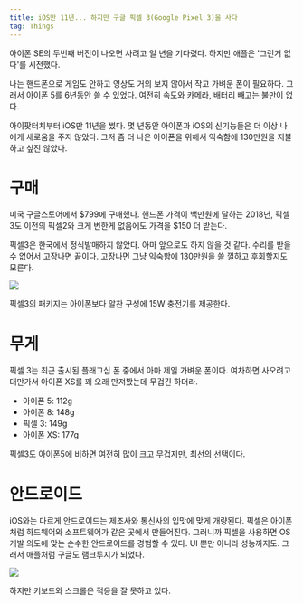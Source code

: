 ```yaml
---
title: iOS만 11년... 하지만 구글 픽셀 3(Google Pixel 3)을 사다
tag: Things
---
```


아이폰 SE의 두번째 버전이 나오면 사려고 일 년을 기다렸다. 하지만 애플은 '그런거 없다'를 시전했다.

나는 핸드폰으로 게임도 안하고 영상도 거의 보지 않아서 작고 가벼운 폰이 필요하다. 그래서 아이폰 5를 6년동안 쓸 수 있었다. 여전히 속도와 카메라, 배터리 빼고는 불만이 없다.

아이팟터치부터 iOS만 11년을 썼다. 몇 년동안 아이폰과 iOS의 신기능들은 더 이상 나에게 새로움을 주지 않았다. 그저 좀 더 나은 아이폰을 위해서 익숙함에 130만원을 지불하고 싶진 않았다.


# 구매

미국 구글스토어에서 $799에 구매했다. 핸드폰 가격이 백만원에 달하는 2018년, 픽셀3도 이전의 픽셀2와 크게 변한게 없음에도 가격을 $150 더 받는다.

픽셀3은 한국에서 정식발매하지 않았다. 아마 앞으로도 하지 않을 것 같다. 수리를 받을 수 없어서 고장나면 끝이다. 고장나면 그냥 익숙함에 130만원을 쓸 껄하고 후회할지도 모른다.

![](2018-10-28-22-20-06.png)

픽셀3의 패키지는 아이폰보다 알찬 구성에 15W 충전기를 제공한다.

# 무게

픽셀 3는 최근 출시된 플래그십 폰 중에서 아마 제일 가벼운 폰이다. 여차하면 사오려고 대만가서 아이폰 XS를 꽤 오래 만져봤는데 무겁긴 하더라.

- 아이폰 5: 112g
- 아이폰 8: 148g
- 픽셀 3: 149g
- 아이폰 XS: 177g

픽셀3도 아이폰5에 비하면 여전히 많이 크고 무겁지만, 최선의 선택이다.

# 안드로이드

iOS와는 다르게 안드로이드는 제조사와 통신사의 입맛에 맞게 개량된다. 픽셀은 아이폰처럼 하드웨어와 소프트웨어가 같은 곳에서 만들어진다. 그러니까 픽셀을 사용하면 OS 개발 의도에 맞는 순수한 안드로이드를 경험할 수 있다. UI 뿐만 아니라 성능까지도. 그래서 애플처럼 구글도 램크루지가 되었다.

![](2018-10-28-22-24-14.png)

하지만 키보드와 스크롤은 적응을 잘 못하고 있다.